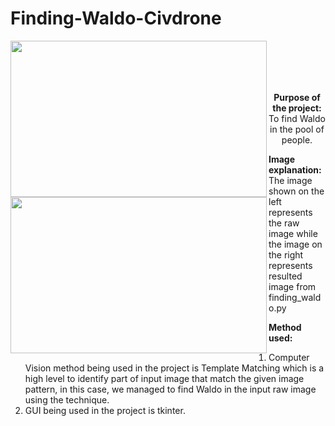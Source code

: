 # Finding-Waldo-Civdrone

<p float="left">
  <img align="left" src="https://github.com/Kevintirta/Finding-Waldo-Civdrone/blob/master/raw_image.png" width="410" height="250">

  <img align="left" src="https://github.com/Kevintirta/Finding-Waldo-Civdrone/blob/master/found_waldo_image.png" width="410" height="250">
</p>
<br>
<br>
<br>
<br>
<p align="center">
  <strong>Purpose of the project:</strong>
  To find Waldo in the pool of people.

  <strong>Image explanation:</strong>
  The image shown on the left represents the raw image while the image on the right represents resulted image from finding_waldo.py

  <strong>Method used:</strong>
  1. Computer Vision method being used in the project is Template Matching which is a high level to identify part of input image that match the given image pattern, in this case, we managed to find Waldo in the input raw image using the technique.
  2. GUI being used in the project is tkinter.

</p>
